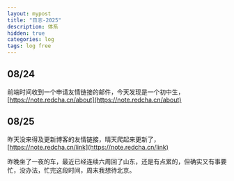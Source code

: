 ```yaml
---
layout: mypost
title: "日志-2025"
description: 体系
hidden: true
categories: log   
tags: log free
---
```



## 08/24
前端时间收到一个申请友情链接的邮件，今天发现是一个初中生，[https://note.redcha.cn/about](https://note.redcha.cn/about)


## 08/25
昨天没来得及更新博客的友情链接，晴天爬起来更新了，[https://note.redcha.cn/link](https://note.redcha.cn/link)

昨晚坐了一夜的车，最近已经连续六周回了山东，还是有点累的，但确实又有事要忙，没办法，忙完这段时间，周末我想待北京。

